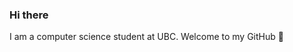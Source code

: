 ### Hi there 

<!--
**Kyleetd/Kyleetd** is a ✨ _special_ ✨ repository because its `README.md` (this file) appears on your GitHub profile.

Here are some ideas to get you started:

- ⚡ Fun fact: I 
-->



I am a computer science student at UBC. Welcome to my GitHub 💜  <br /> 
<br /> 
